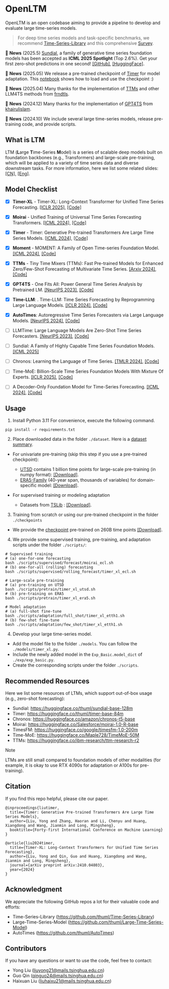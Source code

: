 # OpenLTM

OpenLTM is an open codebase aiming to provide a pipeline to develop and evaluate large time-series models.

> For deep time series models and task-specific benchmarks, we recommend [Time-Series-Library](https://github.com/thuml/Time-Series-Library) and this comprehensive [Survey](https://arxiv.org/abs/2407.13278).

:triangular_flag_on_post: **News** (2025.5) [Sundial](https://arxiv.org/abs/2502.00816), a family of generative time series foundation models has been accepted as **ICML 2025 Spotlight** (Top 2.6%). Get your first zero-shot predictions in one second! [[GitHub]](https://github.com/thuml/Sundial), [[HuggingFace]](https://huggingface.co/thuml/sundial-base-128m). 

:triangular_flag_on_post: **News** (2025.05) We release a pre-trained checkpoint of [Timer](https://arxiv.org/abs/2410.04803) for model adaptation. This [notebook](./load_pth_ckpt.ipynb) shows how to load and use the checkpoint :)

:triangular_flag_on_post: **News** (2025.04) Many thanks for the implementation of [TTMs](https://arxiv.org/pdf/2401.03955) and other LLM4TS methods from [frndtls](https://github.com/frndtls).

:triangular_flag_on_post: **News** (2024.12) Many thanks for the implementation of [GPT4TS](https://arxiv.org/abs/2302.11939) from [khairulislam](https://github.com/khairulislam).

:triangular_flag_on_post: **News** (2024.10) We include several large time-series models, release pre-training code, and provide scripts.

## What is LTM

LTM (**L**arge **T**ime-Series **M**odel) is a series of scalable deep models built on foundation backbones (e.g., Transformers) and large-scale pre-training, which will be applied to a variety of time series data and diverse downstream tasks. For more information, here we list some related slides: [[CN]](https://cloud.tsinghua.edu.cn/f/1f3fdcf3304c4a82bc13/), [[Eng]](https://cloud.tsinghua.edu.cn/f/8a585e37f45f46fd97d0/).


## Model Checklist

- [x] **Timer-XL** - Timer-XL: Long-Context Transformer for Unified Time Series Forecasting. [[ICLR 2025]](https://arxiv.org/abs/2410.04803), [[Code]](https://github.com/thuml/Timer-XL)
- [x] **Moirai** - Unified Training of Universal Time Series Forecasting Transformers. [[ICML 2024]](https://arxiv.org/abs/2402.02592), [[Code]](https://github.com/SalesforceAIResearch/uni2ts)
- [x] **Timer** - Timer: Generative Pre-trained Transformers Are Large Time Series Models. [[ICML 2024]](https://arxiv.org/abs/2402.02368), [[Code]](https://github.com/thuml/Large-Time-Series-Model)
- [x] **Moment** - MOMENT: A Family of Open Time-series Foundation Model. [[ICML 2024]](https://arxiv.org/abs/2402.03885), [[Code]](https://github.com/moment-timeseries-foundation-model/moment)
- [x] **TTMs** - Tiny Time Mixers (TTMs): Fast Pre-trained Models for Enhanced Zero/Few-Shot Forecasting of Multivariate Time Series. [[Arxiv 2024]](https://arxiv.org/pdf/2401.03955), [[Code]](https://huggingface.co/ibm-research/ttm-research-r2)
- [x] **GPT4TS** - One Fits All: Power General Time Series Analysis by Pretrained LM. [[NeurIPS 2023]](https://arxiv.org/abs/2302.11939), [[Code]](https://github.com/DAMO-DI-ML/NeurIPS2023-One-Fits-All)
- [x] **Time-LLM**: . Time-LLM: Time Series Forecasting by Reprogramming Large Language Models. [[ICLR 2024]](https://arxiv.org/abs/2310.01728), [[Code]](https://github.com/KimMeen/Time-LLM)
- [x] **AutoTimes**: Autoregressive Time Series Forecasters via Large Language Models. [[NeurIPS 2024]](https://arxiv.org/abs/2402.02370), [[Code]](https://github.com/thuml/AutoTimes)
- [ ] LLMTime: Large Language Models Are Zero-Shot Time Series Forecasters. [[NeurIPS 2023]](https://arxiv.org/abs/2310.07820), [[Code]](https://github.com/ngruver/llmtime)
- [ ] Sundial: A Family of Highly Capable Time Series Foundation Models. [[ICML 2025]](https://arxiv.org/abs/2502.00816)
- [ ] Chronos: Learning the Language of Time Series. [[TMLR 2024]](https://arxiv.org/abs/2403.07815), [[Code]](https://github.com/amazon-science/chronos-forecasting)
- [ ] Time-MoE: Billion-Scale Time Series Foundation Models With Mixture Of Experts. [[ICLR 2025]](https://arxiv.org/abs/2409.16040), [[Code]](https://github.com/Time-MoE/Time-MoE)
- [ ] A Decoder-Only Foundation Model for Time-Series Forecasting. [[ICML 2024]](https://arxiv.org/abs/2310.10688), [[Code]](https://github.com/google-research/timesfm)


## Usage

1. Install Python 3.11 For convenience, execute the following command.

```
pip install -r requirements.txt
```

2. Place downloaded data in the folder ```./dataset```. Here is a [dataset summary](./figures/datasets.png).

- For univariate pre-training (skip this step if you use a pre-trained checkpoint):
  * [UTSD](https://huggingface.co/datasets/thuml/UTSD) contains 1 billion time points for large-scale pre-training (in numpy format): [[Download]](https://cloud.tsinghua.edu.cn/f/93868e3a9fb144fe9719/
).
  * [ERA5-Family](https://www.ecmwf.int/en/forecasts/dataset/ecmwf-reanalysis-v5) (40-year span, thousands of variables) for domain-specific model: [[Download]](https://cloud.tsinghua.edu.cn/f/7fe0b95032c64d39bc4a/).

- For supervised training or modeling adaptation
  * Datasets from [TSLib](https://github.com/thuml/Time-Series-Library) : [[Download]](https://cloud.tsinghua.edu.cn/f/4d83223ad71047e28aec/).

3. Training from scratch or using our pre-trained checkpoint in the folder ```./checkpoints```

- We provide the [checkpoint](https://arxiv.org/abs/2410.04803) pre-trained on 260B time points [[Download]](https://cloud.tsinghua.edu.cn/f/01c35ca13f474176be7b/).

4. We provide some supervised training, pre-training, and adaptation scripts under the folder `./scripts/`:

```
# Supervised training
# (a) one-for-one forecasting
bash ./scripts/supervised/forecast/moirai_ecl.sh
# (b) one-for-all (rolling) forecasting
bash ./scripts/supervised/rolling_forecast/timer_xl_ecl.sh

# Large-scale pre-training
# (a) pre-training on UTSD
bash ./scripts/pretrain/timer_xl_utsd.sh
# (b) pre-training on ERA5
bash ./scripts/pretrain/timer_xl_era5.sh

# Model adaptation
# (a) full-shot fine-tune
bash ./scripts/adaptation/full_shot/timer_xl_etth1.sh
# (b) few-shot fine-tune
bash ./scripts/adaptation/few_shot/timer_xl_etth1.sh
```

4. Develop your large time-series model.

- Add the model file to the folder `./models`. You can follow the `./models/timer_xl.py`.
- Include the newly added model in the `Exp_Basic.model_dict` of  `./exp/exp_basic.py`.
- Create the corresponding scripts under the folder `./scripts`.

## Recommended Resources

Here we list some resources of LTMs, which support out-of-box usage (e.g., zero-shot forecasting):

- Sundial: https://huggingface.co/thuml/sundial-base-128m
- Timer: https://huggingface.co/thuml/timer-base-84m
- Chronos: https://huggingface.co/amazon/chronos-t5-base
- Moirai: https://huggingface.co/Salesforce/moirai-1.0-R-base
- TimesFM: https://huggingface.co/google/timesfm-1.0-200m
- Time-MoE: https://huggingface.co/Maple728/TimeMoE-50M
- TTMs: https://huggingface.co/ibm-research/ttm-research-r2

> [!NOTE]
> LTMs are still small compared to foundation models of other modalities (for example, it is okay to use RTX 4090s for adaptation or A100s for pre-training).

## Citation

If you find this repo helpful, please cite our paper. 

```
@inproceedings{liutimer,
  title={Timer: Generative Pre-trained Transformers Are Large Time Series Models},
  author={Liu, Yong and Zhang, Haoran and Li, Chenyu and Huang, Xiangdong and Wang, Jianmin and Long, Mingsheng},
  booktitle={Forty-first International Conference on Machine Learning}
}

@article{liu2024timer,
  title={Timer-XL: Long-Context Transformers for Unified Time Series Forecasting},
  author={Liu, Yong and Qin, Guo and Huang, Xiangdong and Wang, Jianmin and Long, Mingsheng},
  journal={arXiv preprint arXiv:2410.04803},
  year={2024}
}
```

## Acknowledgment

We appreciate the following GitHub repos a lot for their valuable code and efforts:
- Time-Series-Library (https://github.com/thuml/Time-Series-Library)
- Large-Time-Series-Model (https://github.com/thuml/Large-Time-Series-Model)
- AutoTimes (https://github.com/thuml/AutoTimes)

## Contributors

If you have any questions or want to use the code, feel free to contact:
* Yong Liu (liuyong21@mails.tsinghua.edu.cn)
* Guo Qin (qinguo24@mails.tsinghua.edu.cn)
* Haixuan Liu (liuhaixu21@mails.tsinghua.edu.cn)

